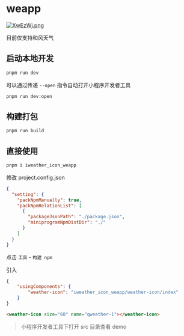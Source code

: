 # weapp

[![XwEzWj.png](https://s1.ax1x.com/2022/06/05/XwEzWj.png)](https://imgtu.com/i/XwEzWj)

目前仅支持和风天气

## 启动本地开发
```bash
pnpm run dev
```

可以通过传递 `--open` 指令自动打开小程序开发者工具
```bash
pnpm run dev:open
```

## 构建打包
```bash
pnpm run build
```

## 直接使用

```bash
pnpm i iweather_icon_weapp
```

修改 project.config.json

```json
{
  "setting": {
    "packNpmManually": true,
    "packNpmRelationList": [
      {
        "packageJsonPath": "./package.json",
        "miniprogramNpmDistDir": "./"
      }
    ]
  }
}
```

点击 `工具` - `构建 npm`

引入

```json
{
    "usingComponents": {
        "weather-icon": "iweather_icon_weapp/weather-icon/index"
    }
}
```

```html
<weather-icon size="60" name="qweather-1"></weather-icon>
```

> 小程序开发者工具下打开 src 目录查看 demo
